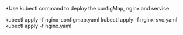 *Use kubectl command to deploy the configMap, nginx and service

kubectl apply -f nginx-configmap.yaml kubectl apply -f nginx-svc.yaml kubectl apply -f nginx.yaml
